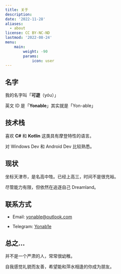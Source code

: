 ```yaml
---
title: 关于
description: 
date: '2022-11-28'
aliases:
  - about
license: CC BY-NC-ND
lastmod: '2022-08-24'
menu:
    main: 
        weight: -90
        params:
            icon: user
---
```


## 名字

我的名字叫「**可遊**（yóu）」

英文 ID 是「**Yonable**」其实就是「Yon-able」

## 技术栈

喜欢 **C#** 和 **Kotlin** 这类具有摩登特性的语言。

对 Windows Dev 和 Android Dev 比较熟悉。

## 现状

坐标天津市，是名高中牲。已经上高三，时间不是很充裕。

尽管能力有限，但依然在追逐自己 Dreamland。

## 联系方式

- Email: yonable@outlook.com

- Telegram: [Yonab1e](https://t.me/Yonab1e)

## 总之...

并不是一个严肃的人，常常很幼稚。

自我感觉礼貌而友善，希望能和萍水相逢的你成为朋友。
